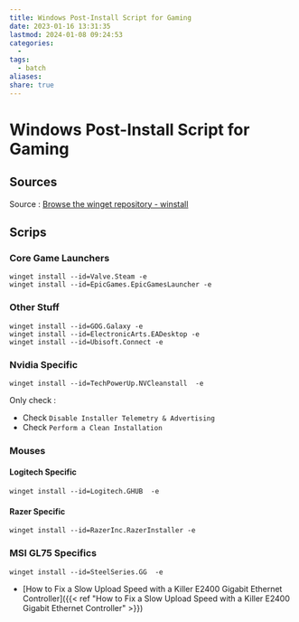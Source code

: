 ```yaml
---
title: Windows Post-Install Script for Gaming
date: 2023-01-16 13:31:35
lastmod: 2024-01-08 09:24:53
categories:
  - 
tags:
  - batch
aliases: 
share: true
---
```


# Windows Post-Install Script for Gaming

## Sources

Source : [Browse the winget repository - winstall](https://winstall.app/)

## Scrips

### Core Game Launchers

```
winget install --id=Valve.Steam -e
winget install --id=EpicGames.EpicGamesLauncher -e
```

### Other Stuff

```
winget install --id=GOG.Galaxy -e
winget install --id=ElectronicArts.EADesktop -e
winget install --id=Ubisoft.Connect -e
```

### Nvidia Specific

```
winget install --id=TechPowerUp.NVCleanstall  -e
```

Only check :

- Check `Disable Installer Telemetry & Advertising`
- Check `Perform a Clean Installation`

### Mouses

#### Logitech Specific

```
winget install --id=Logitech.GHUB  -e
```

#### Razer Specific

```
winget install --id=RazerInc.RazerInstaller -e 
```

### MSI GL75 Specifics

```
winget install --id=SteelSeries.GG  -e
```

- [How to Fix a Slow Upload Speed with a Killer E2400 Gigabit Ethernet Controller]({{< ref "How to Fix a Slow Upload Speed with a Killer E2400 Gigabit Ethernet Controller" >}})
